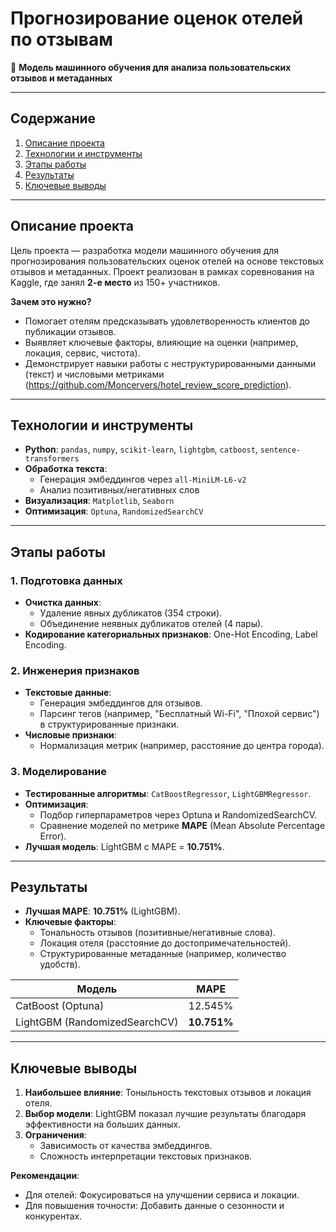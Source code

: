 # Прогнозирование оценок отелей по отзывам  
🎯 **Модель машинного обучения для анализа пользовательских отзывов и метаданных**  

---

## Содержание  
1. [Описание проекта](#описание-проекта)  
2. [Технологии и инструменты](#технологии-и-инструменты)  
3. [Этапы работы](#этапы-работы)  
4. [Результаты](#результаты)  
5. [Ключевые выводы](#ключевые-выводы)  

---

## Описание проекта  
Цель проекта — разработка модели машинного обучения для прогнозирования пользовательских оценок отелей на основе текстовых отзывов и метаданных. Проект реализован в рамках соревнования на Kaggle, где занял **2-е место** из 150+ участников.  

**Зачем это нужно?**  
- Помогает отелям предсказывать удовлетворенность клиентов до публикации отзывов.  
- Выявляет ключевые факторы, влияющие на оценки (например, локация, сервис, чистота).  
- Демонстрирует навыки работы с неструктурированными данными (текст) и числовыми метриками (https://github.com/Moncervers/hotel_review_score_prediction).  

---

## Технологии и инструменты  
- **Python**: `pandas`, `numpy`, `scikit-learn`, `lightgbm`, `catboost`, `sentence-transformers`
- **Обработка текста**:  
  - Генерация эмбеддингов через `all-MiniLM-L6-v2`  
  - Анализ позитивных/негативных слов  
- **Визуализация**: `Matplotlib`, `Seaborn`  
- **Оптимизация**: `Optuna`, `RandomizedSearchCV`  

---

## Этапы работы  
### 1. Подготовка данных  
- **Очистка данных**:  
  - Удаление явных дубликатов (354 строки).  
  - Объединение неявных дубликатов отелей (4 пары).  
- **Кодирование категориальных признаков**: One-Hot Encoding, Label Encoding.  

### 2. Инженерия признаков  
- **Текстовые данные**:  
  - Генерация эмбеддингов для отзывов.  
  - Парсинг тегов (например, "Бесплатный Wi-Fi", "Плохой сервис") в структурированные признаки.  
- **Числовые признаки**:  
  - Нормализация метрик (например, расстояние до центра города).  

### 3. Моделирование  
- **Тестированные алгоритмы**: `CatBoostRegressor`, `LightGBMRegressor`.  
- **Оптимизация**:  
  - Подбор гиперпараметров через Optuna и RandomizedSearchCV.  
  - Сравнение моделей по метрике **MAPE** (Mean Absolute Percentage Error).  
- **Лучшая модель**: LightGBM с MAPE = **10.751%**.  

---

## Результаты  
- **Лучшая MAPE**: **10.751%** (LightGBM).  
- **Ключевые факторы**:  
  - Тональность отзывов (позитивные/негативные слова).  
  - Локация отеля (расстояние до достопримечательностей).  
  - Структурированные метаданные (например, количество удобств).  

| Модель | MAPE |  
|---|---|  
| CatBoost (Optuna) | 12.545% |  
| LightGBM (RandomizedSearchCV) | **10.751%** |  

---

## Ключевые выводы  
1. **Наибольшее влияние**: Тоныльность текстовых отзывов и локация отеля.  
2. **Выбор модели**: LightGBM показал лучшие результаты благодаря эффективности на больших данных.  
3. **Ограничения**:  
   - Зависимость от качества эмбеддингов.  
   - Сложность интерпретации текстовых признаков.  

**Рекомендации**:  
- Для отелей: Фокусироваться на улучшении сервиса и локации.  
- Для повышения точности: Добавить данные о сезонности и конкурентах.  
